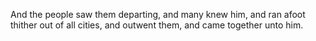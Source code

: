 And the people saw them departing, and many knew him, and ran afoot thither out of all cities, and outwent them, and came together unto him.
